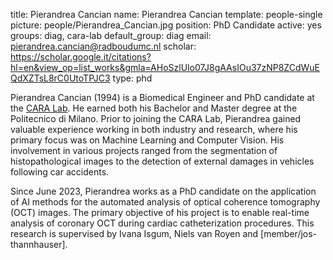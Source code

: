 title: Pierandrea Cancian
name: Pierandrea Cancian
template: people-single
picture: people/Pierandrea_Cancian.jpg
position: PhD Candidate
active: yes
groups: diag, cara-lab
default_group: diag
email: pierandrea.cancian@radboudumc.nl
scholar: https://scholar.google.it/citations?hl=en&view_op=list_works&gmla=AHoSzlUlo07J8gAAsIOu37zNP8ZCdWuEQdXZTsL8rC0UtoTPJC3
type: phd

Pierandrea Cancian (1994) is a Biomedical Engineer and PhD candidate at the [CARA Lab](https://www.cara-ai-lab.nl/). He earned both his Bachelor and Master degree at the Politecnico di Milano. Prior to joining the CARA Lab, Pierandrea gained valuable experience working in both industry and research, where his primary focus was on Machine Learning and Computer Vision. His involvement in various projects ranged from the segmentation of histopathological images to the detection of external damages in vehicles following car accidents.

Since June 2023, Pierandrea works as a PhD candidate on the application of AI methods for the automated analysis of optical coherence tomography (OCT) images. The primary objective of his project is to enable real-time analysis of coronary OCT during cardiac catheterization procedures. This research is supervised by Ivana Isgum, Niels van Royen and [member/jos-thannhauser].
